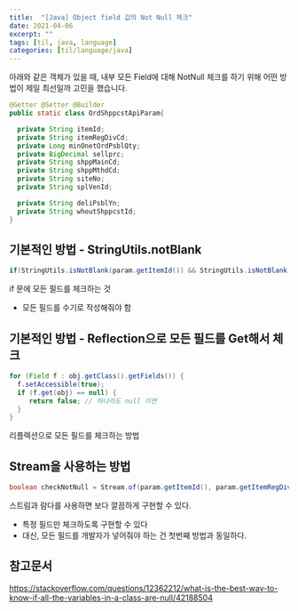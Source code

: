 ```yaml
---
title:  "[Java] Object field 값의 Not Null 체크"
date: 2021-04-06
excerpt: ""
tags: [til, java, language]
categories: [til/language/java]
---
```


아래와 같은 객체가 있을 때, 내부 모든 Field에 대해 NotNull 체크를 하기 위해 어떤 방법이 제일 최선일까 고민을 했습니다.

``` java
@Getter @Setter @Builder
public static class OrdShppcstApiParam{

  private String itemId;
  private String itemRegDivCd;
  private Long minOnetOrdPsblQty;
  private BigDecimal sellprc;
  private String shppMainCd;
  private String shppMthdCd;
  private String siteNo;
  private String splVenId;

  private String deliPsblYn;
  private String whoutShppcstId;
}
```

## 기본적인 방법 - StringUtils.notBlank

``` java
if(StringUtils.isNotBlank(param.getItemId()) && StringUtils.isNotBlank(param.getItemRegDivCd) ...) {}
```

if 문에 모든 필드를 체크하는 것

- 모든 필드를 수기로 작성해줘야 함

## 기본적인 방법 - Reflection으로 모든 필드를 Get해서 체크

``` java
for (Field f : obj.getClass().getFields()) {
  f.setAccessible(true);
  if (f.get(obj) == null) {
     return false; // 하나라도 null 이면
  }
}
```

리플렉션으로 모든 필드를 체크하는 방법

## Stream을 사용하는 방법

``` java
boolean checkNotNull = Stream.of(param.getItemId(), param.getItemRegDivCd(), ...).allMatch(Objects::nonNull);
```

스트림과 람다를 사용하면 보다 깔끔하게 구현할 수 있다.
- 특정 필드만 체크하도록 구현할 수 있다
- 대신, 모든 필드를 개발자가 넣어줘야 하는 건 첫번째 방법과 동일하다.

## 참고문서
https://stackoverflow.com/questions/12362212/what-is-the-best-way-to-know-if-all-the-variables-in-a-class-are-null/42188504
